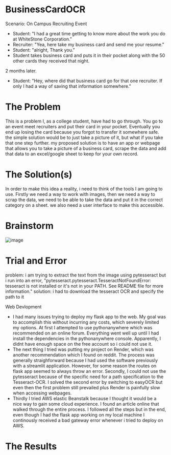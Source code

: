 # BusinessCardOCR
Scenario:
On Campus Recruiting Event
-  Student: "I had a great time getting to know more about the work you do at WhiteStone Corporation."
-  Recruiter: "Yea, here take my business card and send me your resume."
-  Student: "alright, Thank you."
-  Student takes business card and puts it in their pocket along with the 50 other cards they received that night.

2 months later.
- Student: "Hey, where did that business card go for that one recruiter. If only I had a way of saving that information somewhere."
# The Problem
  This is a problem I, as a college student, have had to go through. You go to an event meet recruiters and put their card in your pocket. Eventually you end up losing the card because you forgot to transfer it somewhere safe. the simple solution would be to just take a picture of it, but what if you take that one step further. my proposed solution is to have an app or webpage that allows you to take a picture of a business card, scrape the data and add that data to an excel/google sheet to keep for your own record.
# The Solution(s)
In order to make this idea a reality, i need to think of the tools I am going to use. Firstly we need a way to work with images, then we need a way to scrap the data, we need to be able to take the data and put it in the correct category on a sheet. we also need a user interface to make this accessible.
# Brainstorm
![image](https://github.com/PeterGQ/BusinessCardOCR/assets/93812183/584d02d4-c1c2-428a-b6ff-36011979669c)


# Trial and Error

problem: i am trying to extract the text from the image using pytesseract but i run into an error, "pytesseract.pytesseract.TesseractNotFoundError: tesseract is not installed or it's not in your PATH. See README file for more information."
solution: i had to download the tesseract OCR and specify the path to it

Web Devlopment
- I had many issues trying to deploy my flask app to the web. My goal was to accomplish this without incurring any costs, which severely limited my options.
At first I attempted to use pythonanywhere which was recommended on an online forum. Everything went well up until I had install the dependencies in the pythonanywhere console. Apparently, I didnt have enough space on the free account so i could not use it. 
- The next thing I tried was putting my project on Render, which was another recommendation which I found on reddit. The process was generally straighforward because I had used the software previously with a streamlit application. However, for some reason the routes on flask app seemed to always throw an error. Secondly, I could not use the pytesseract because of the specific need for a path specification to the Tesseract-OCR. I solved the second error by switching to easyOCR but even then the first problem still prevailed plus Render is painfully slow when accessing webpages.
- Thirdly I tried AWS elastic Beanstalk because I thought it would be a nice way to gain some cloud experience. I found an article online that walked through the entire process. I followed all the steps but in the end, even though I had the flask app working on my local machine I continously received a bad gateway error whenever i tried to deploy on AWS.

# The Results

